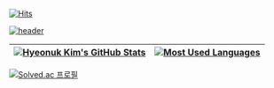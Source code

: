 [![Hits](https://hits.seeyoufarm.com/api/count/incr/badge.svg?url=https%3A%2F%2Fgithub.com%2Fwise1ight&count_bg=%2379C83D&title_bg=%23555555&icon=&icon_color=%23E7E7E7&title=hits&edge_flat=false)](https://hits.seeyoufarm.com)

[![header](https://capsule-render.vercel.app/api?type=wave&color=auto&height=300&section=header&text=wiselight&fontSize=90)](https://myblog.wiselight.kr/about.html)

| [![Hyeonuk Kim's GitHub Stats](https://github-readme-stats.vercel.app/api?username=wise1ight&show_icons=true&include_all_commits=true&theme=buefy&hide_border=true)](https://github.com/anuraghazra/github-readme-stats) | [![Most Used Languages](https://github-readme-stats.vercel.app/api/top-langs/?username=wise1ight&layout=compact&theme=buefy&hide_border=true)](https://github.com/wise1ight) |
| ------------- | ------------- |

[![Solved.ac
프로필](http://mazassumnida.wtf/api/generate_badge?boj=wiselight)](https://solved.ac/wiselight)

<!---
wise1ight/wise1ight is a ✨ special ✨ repository because its `README.md` (this file) appears on your GitHub profile.
You can click the Preview link to take a look at your changes.
--->
